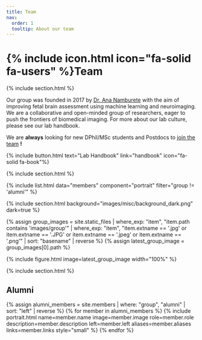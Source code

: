 ```yaml
---
title: Team
nav:
  order: 1
  tooltip: About our team
---
```


# {% include icon.html icon="fa-solid fa-users" %}Team

{% include section.html %}

Our group was founded in 2017 by [Dr. Ana Namburete](/members/ana-namburete) with the aim of improving fetal brain assessment using machine learning and neuroimaging. We are a collaborative and open-minded group of researchers, eager to push the frontiers of biomedical imaging. For more about our lab culture, please see our lab handbook.

We are **always** looking for new DPhil/MSc students and Postdocs to [join the team](../recruitment) **!**

{% include button.html text="Lab Handbook" link="handbook" icon="fa-solid fa-book"%}

{% include section.html %}

{% include list.html data="members" component="portrait" filter="group != 'alumni'" %}

{% include section.html background="images/misc/background_dark.png" dark=true %}

{% assign group_images = site.static_files | where_exp: "item", "item.path contains 'images/group'" | where_exp: "item", "item.extname == '.jpg' or item.extname == '.JPG' or item.extname == '.jpeg' or item.extname == '.png'" | sort: "basename" | reverse %}
{% assign latest_group_image = group_images[0].path %}

{% include figure.html image=latest_group_image width="100%" %}

{% include section.html %}

## Alumni

{% assign alumni_members = site.members | where: "group", "alumni" | sort: "left" | reverse %}
{% for member in alumni_members %}
{% include portrait.html
    name=member.name
    image=member.image
    role=member.role
    description=member.description
    left=member.left
    aliases=member.aliases
    links=member.links
    style="small"
  %}
{% endfor %}
